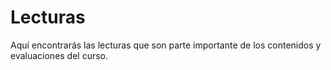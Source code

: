# Lecturas
Aquí encontrarás las lecturas que son parte importante de los contenidos y evaluaciones del curso. 
